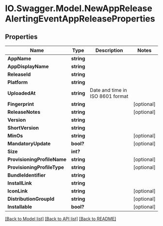 # IO.Swagger.Model.NewAppReleaseAlertingEventAppReleaseProperties
## Properties

Name | Type | Description | Notes
------------ | ------------- | ------------- | -------------
**AppName** | **string** |  | 
**AppDisplayName** | **string** |  | 
**ReleaseId** | **string** |  | 
**Platform** | **string** |  | 
**UploadedAt** | **string** | Date and time in ISO 8601 format | 
**Fingerprint** | **string** |  | [optional] 
**ReleaseNotes** | **string** |  | [optional] 
**Version** | **string** |  | 
**ShortVersion** | **string** |  | 
**MinOs** | **string** |  | [optional] 
**MandatoryUpdate** | **bool?** |  | [optional] 
**Size** | **int?** |  | 
**ProvisioningProfileName** | **string** |  | [optional] 
**ProvisioningProfileType** | **string** |  | [optional] 
**BundleIdentifier** | **string** |  | 
**InstallLink** | **string** |  | 
**IconLink** | **string** |  | [optional] 
**DistributionGroupId** | **string** |  | [optional] 
**Installable** | **bool?** |  | [optional] 

[[Back to Model list]](../README.md#documentation-for-models) [[Back to API list]](../README.md#documentation-for-api-endpoints) [[Back to README]](../README.md)

